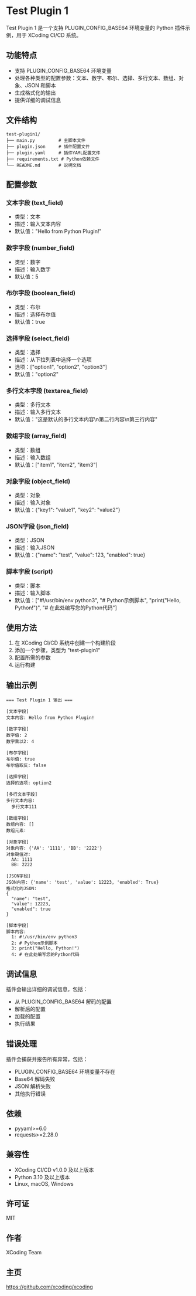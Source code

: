 # Test Plugin 1

Test Plugin 1 是一个支持 PLUGIN_CONFIG_BASE64 环境变量的 Python 插件示例，用于 XCoding CI/CD 系统。

## 功能特点

- 支持 PLUGIN_CONFIG_BASE64 环境变量
- 处理各种类型的配置参数：文本、数字、布尔、选择、多行文本、数组、对象、JSON 和脚本
- 生成格式化的输出
- 提供详细的调试信息

## 文件结构

```
test-plugin1/
├── main.py         # 主脚本文件
├── plugin.json     # 插件配置文件
├── plugin.yaml     # 插件YAML配置文件
├── requirements.txt # Python依赖文件
└── README.md       # 说明文档
```

## 配置参数

### 文本字段 (text_field)
- 类型：文本
- 描述：输入文本内容
- 默认值："Hello from Python Plugin!"

### 数字字段 (number_field)
- 类型：数字
- 描述：输入数字
- 默认值：5

### 布尔字段 (boolean_field)
- 类型：布尔
- 描述：选择布尔值
- 默认值：true

### 选择字段 (select_field)
- 类型：选择
- 描述：从下拉列表中选择一个选项
- 选项：["option1", "option2", "option3"]
- 默认值："option2"

### 多行文本字段 (textarea_field)
- 类型：多行文本
- 描述：输入多行文本
- 默认值："这是默认的多行文本内容\n第二行内容\n第三行内容"

### 数组字段 (array_field)
- 类型：数组
- 描述：输入数组
- 默认值：["item1", "item2", "item3"]

### 对象字段 (object_field)
- 类型：对象
- 描述：输入对象
- 默认值：{"key1": "value1", "key2": "value2"}

### JSON字段 (json_field)
- 类型：JSON
- 描述：输入JSON
- 默认值：{"name": "test", "value": 123, "enabled": true}

### 脚本字段 (script)
- 类型：脚本
- 描述：输入脚本
- 默认值：["#!/usr/bin/env python3", "# Python示例脚本", "print(\"Hello, Python!\")", "# 在此处编写您的Python代码"]

## 使用方法

1. 在 XCoding CI/CD 系统中创建一个构建阶段
2. 添加一个步骤，类型为 "test-plugin1"
3. 配置所需的参数
4. 运行构建

## 输出示例

```
=== Test Plugin 1 输出 ===

[文本字段]
文本内容: Hello from Python Plugin!

[数字字段]
数字值: 2
数字乘以2: 4

[布尔字段]
布尔值: true
布尔值取反: false

[选择字段]
选择的选项: option2

[多行文本字段]
多行文本内容:
  多行文本111

[数组字段]
数组内容: []
数组元素:

[对象字段]
对象内容: {'AA': '1111', 'BB': '2222'}
对象键值对:
  AA: 1111
  BB: 2222

[JSON字段]
JSON内容: {'name': 'test', 'value': 12223, 'enabled': True}
格式化的JSON:
{
  "name": "test",
  "value": 12223,
  "enabled": true
}

[脚本字段]
脚本内容:
  1: #!/usr/bin/env python3
  2: # Python示例脚本
  3: print("Hello, Python!")
  4: # 在此处编写您的Python代码

```

## 调试信息

插件会输出详细的调试信息，包括：
- 从 PLUGIN_CONFIG_BASE64 解码的配置
- 解析后的配置
- 加载的配置
- 执行结果

## 错误处理

插件会捕获并报告所有异常，包括：
- PLUGIN_CONFIG_BASE64 环境变量不存在
- Base64 解码失败
- JSON 解析失败
- 其他执行错误

## 依赖

- pyyaml>=6.0
- requests>=2.28.0

## 兼容性

- XCoding CI/CD v1.0.0 及以上版本
- Python 3.10 及以上版本
- Linux, macOS, Windows

## 许可证

MIT

## 作者

XCoding Team

## 主页

https://github.com/xcoding/xcoding